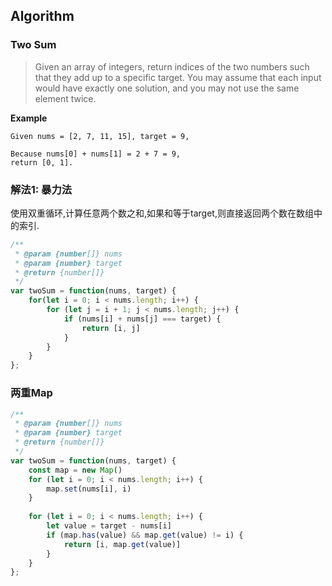 ## Algorithm

### Two Sum

> Given an array of integers, return indices of the two numbers such that they add up to a specific target. You may assume that each input would have exactly one solution, and you may not use the same element twice.


**Example**

```
Given nums = [2, 7, 11, 15], target = 9,

Because nums[0] + nums[1] = 2 + 7 = 9,
return [0, 1].
```

### 解法1: 暴力法

使用双重循环,计算任意两个数之和,如果和等于target,则直接返回两个数在数组中的索引.

```javascript
/**
 * @param {number[]} nums
 * @param {number} target
 * @return {number[]}
 */
var twoSum = function(nums, target) {
    for(let i = 0; i < nums.length; i++) {
        for (let j = i + 1; j < nums.length; j++) {
            if (nums[i] + nums[j] === target) {
                return [i, j]
            }
        }
    }
};

```

### 两重Map

```javascript
/**
 * @param {number[]} nums
 * @param {number} target
 * @return {number[]}
 */
var twoSum = function(nums, target) {
    const map = new Map()
    for (let i = 0; i < nums.length; i++) {
        map.set(nums[i], i)
    }
    
    for (let i = 0; i < nums.length; i++) {
        let value = target - nums[i]
        if (map.has(value) && map.get(value) != i) {
            return [i, map.get(value)]
        }
    }
};
```

